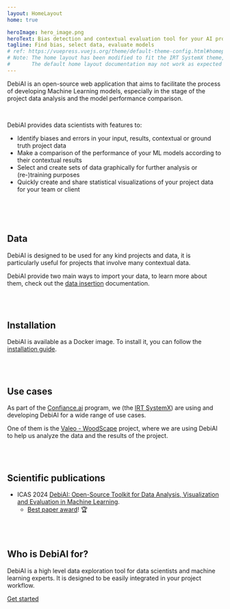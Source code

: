 ```yaml
---
layout: HomeLayout
home: true

heroImage: hero_image.png
heroText: Bias detection and contextual evaluation tool for your AI projects
tagline: Find bias, select data, evaluate models
# ref: https://vuepress.vuejs.org/theme/default-theme-config.html#homepage
# Note: The home layout has been modified to fit the IRT SystemX theme,
#       The default home layout documentation may not work as expected
---
```


<!-- Features -->

<FeaturesOverview :features="[
    {
      title: 'Bias detection',
      description: 'DebiAI offers a large and expending set of graphical tools making the detection of bias in the data of your projects easier.',
      imageLink: 'features/bar_plot.svg',
      elementIdDestination: 'Bias detection'
    },
    {
      title: 'Model results comparison',
      description: 'Find which model is better on the contexts that matters the most for your project.',
      imageLink: 'features/trophy.svg',
      elementIdDestination: 'Contextual model comparison'
    },
    {
      title: 'Data selection',
      description: 'With the DebiAi graphical tools and high-level filters, select data for training purpose or for additional exploration.',
      imageLink: 'features/loop.svg',
      elementIdDestination: 'Data selection'
    },
  ]"
/>

<!-- Project description -->

DebiAI is an open-source web application that aims to facilitate the process of developing Machine Learning models, especially in the stage of the project data analysis and the model performance comparison.

<br>

DebiAI provides data scientists with features to:

- Identify biases and errors in your input, results, contextual or ground truth project data
- Make a comparison of the performance of your ML models according to their contextual results
- Select and create sets of data graphically for further analysis or (re-)training purposes
- Quickly create and share statistical visualizations of your project data for your team or client

<br>
<br>
<br>

<FeaturesList :features="[
    {
      title: 'Bias detection',
      description: 'Bias in data can lead to unfair or inaccurate predictions, it is important to detect and mitigate bias in your data before training any model.\n\n With DebiAI, you can easily detect bias in your data. Our analysis page provides a wide range of tools to help you identify bias in your data.',
      imageLink: 'features/Bias.png',
      linkTitle: 'Bias detection widgets documentation →',
      linkDestination: './dashboard/widgets/#bias-detection'
    },
    {
      title: 'Outliers detection',
      description: 'Outliers can have a significant impact on the results of your model. Searching for outliers in your data is an important and time-consuming task.\n\n DebiAI provides a set of tools to help you identify outliers in your data. Our analysis page provides a wide range of tools to help you identify outliers in your data.',
      imageLink: 'features/Outliers.png',
      linkTitle: 'Outliers detection widgets documentation →',
      linkDestination: './dashboard/widgets/#outliers-detection'
    },
    {
      title: 'Contextual model comparison',
      description: 'Selecting the best model for your project can be a difficult task and is often based on the global performance of the model. Being able to compare the performance of your models according to the contexts that matter the most for your project is a key feature of DebiAI.',
      imageLink: 'features/Models.png',
      linkTitle: 'Model evaluation widgets documentation →',
      linkDestination: './dashboard/widgets/#model-evaluation'
    },
    {
      title: 'Data selection',
      description: 'Selecting specific data for your project can be challenging with the existing tools. DebiAI widgets are designed to help you select data graphically to do in depth analysis, for training purposes, for cleaning, sharing or any other purpose.',
      imageLink: 'features/Selections.png',
      linkTitle: 'Data selection widgets documentation →',
      linkDestination: './dashboard/widgets/#data-selection'
    },
    {
      title: 'Efficient data visualization',
      description: 'Generating the same visualization every time the project data changes or when new models are trained is a time-consuming task. DebiAI provides features to help you quickly create and share statistical visualizations. By saving your dashboard layout, you can easily generate the same visualization every time you need it.',
      imageLink: 'features/ans.png',
      linkTitle: 'More about the DebiAI dashboard features →',
      linkDestination: './dashboard/#dashboard',
      shadow: true
    },
   ]"
/>

## Data

DebiAI is designed to be used for any kind projects and data, it is particularly useful for projects that involve many contextual data.

DebiAI provide two main ways to import your data, to learn more about them, check out the [data insertion](dataInsertion/README.md#inserting-data-into-debiai) documentation.

<br>
<br>

## Installation

DebiAI is available as a Docker image. To install it, you can follow the [installation guide](introduction/gettingStarted/installation/README.md#installation).

<br>
<br>

## Use cases

As part of the [Confiance.ai](https://www.confiance.ai/) program, we (the [IRT SystemX](https://www.irt-systemx.fr/)) are using and developing DebiAI for a wide range of use cases.

One of them is the [Valeo - WoodScape](tutorials/woodscapeTutorial/README.md#woodscape-tutorial) project, where we are using DebiAI to help us analyze the data and the results of the project.

<br>
<br>

## Scientific publications

- ICAS 2024 [DebiAI: Open-Source Toolkit for Data Analysis, Visualization and Evaluation in Machine Learning](https://hal.science/hal-04446930). 
  - [Best paper award](https://www.iaria.org/conferences2024/AwardsICAS24.html)! 🏆

<br>
<br>

## Who is DebiAI for?

DebiAI is a high level data exploration tool for data scientists and machine learning experts. It is designed to be easily integrated in your project workflow.

[Get started](introduction/gettingStarted/README.md#getting-started)

<br>
<br>
